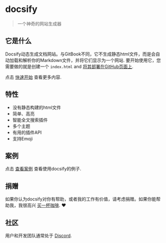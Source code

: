 # docsify

> 一个神奇的网站生成器

## 它是什么

Docsify动态生成文档网站。与GitBook不同，它不生成静态html文件，而是会自动加载和解析你的Markdown文件，并将它们显示为一个网站. 要开始使用它，您需要做的就是创建一个 `index.html` and [将其部署在GitHub页面上](deploy.md).

点击 [快速开始](quickstart.md) 查看更多内容.

## 特性

- 没有静态构建的html文件
- 简单、高亮
- 智能全文搜索插件
- 多个主题
- 有用的插件API
- 支持Emoji

## 案例

点击 [查看案例](https://github.com/docsifyjs/awesome-docsify#showcase) 查看使用docsify的例子.

## 捐赠

如果你认为docsify对你有帮助，或者我的工作有价值，请考虑捐赠。如果你能帮助我，我很高兴 [买一杯咖啡](https://github.com/QingWei-Li/donate). ❤️

## 社区

用户和开发团队通常处于 [Discord](https://discord.gg/3NwKFyR).
